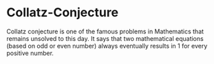 # Collatz-Conjecture

Collatz conjecture is one of the famous problems in Mathematics that remains unsolved to this day. It says that two mathematical equations (based on odd or even number) always eventually results in 1 for every positive number.
